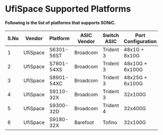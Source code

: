# UfiSpace Supported Platforms

#### Following is the list of platforms that supports SONiC.
| S.No | Vendor         | Platform    | ASIC Vendor | Switch ASIC       | Port Configuration          |
| ---- | -------------- | ----------- | ----------- | ----------------- | --------------------------- |
| 1    | UfiSpace       | S6301-56ST  | Broadcom    | Trident 3         | 48x1G + 8x10G               |
| 2    | UfiSpace       | S7801-54XS  | Broadcom    | Trident 3         | 48x10G + 6x100G             |
| 3    | UfiSpace       | S8901-54XC  | Broadcom    | Trident 3         | 48x25G + 6x100G             |
| 4    | UfiSpace       | S9110-32X   | Broadcom    | Trident 3         | 32x100G                     |
| 5    | UfiSpace       | S9300-32D   | Broadcom    | Trident 4         | 32x400G                     |
| 6    | UfiSpace       | S9180-32X   | Barefoot    | Tofino            | 32x100G                     |

